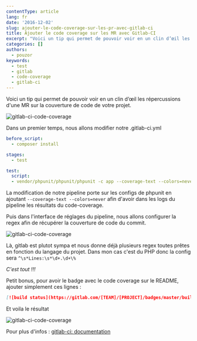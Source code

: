 ```yaml
---
contentType: article
lang: fr
date: '2016-12-02'
slug: ajouter-le-code-coverage-sur-les-pr-avec-gitlab-ci
title: Ajouter le code coverage sur les MR avec Gitlab-CI
excerpt: "Voici un tip qui permet de pouvoir voir en un clin d’œil les répercussions\_d'une MR\_sur la couverture de code de votre projet."
categories: []
authors:
  - pouzor
keywords:
  - test
  - gitlab
  - code-coverage
  - gitlab-ci
---
```



Voici un tip qui permet de pouvoir voir en un clin d’œil les répercussions d'une MR sur la couverture de code de votre projet.


![gitlab-ci-code-coverage]({BASE_URL}/imgs/articles/2016-12-02-gitlab-ci/gitlab-ci-code-coverage-1.png)


Dans un premier temps, nous allons modifier notre .gitlab-ci.yml

```yaml
before_script:
  - composer install

stages:
  - test

test:
  script:
  - vendor/phpunit/phpunit/phpunit -c app --coverage-text --colors=never
```

La modification de notre pipeline porte sur les configs de phpunit en ajoutant ```--coverage-text --colors=never```  afin d'avoir dans les logs du pipeline les résultats du code-coverage.

Puis dans l'interface de réglages du pipeline, nous allons configurer la regex afin de récupérer la couverture de code du commit.


![gitlab-ci-code-coverage]({BASE_URL}/imgs/articles/2016-12-02-gitlab-ci/gitlab-ci-code-coverage-2.png)

Là, gitlab est plutot sympa et nous donne déjà plusieurs regex toutes prêtes en fonction du langage du projet. Dans mon cas c'est du PHP donc la config sera ```^\s*Lines:\s*\d+.\d+\%```

*C'est tout !!!*

Petit bonus, pour avoir le badge avec le code coverage sur le README, ajouter simplement ces lignes :

```md
[![build status](https://gitlab.com/[TEAM]/[PROJECT]/badges/master/build.svg)](https://gitlab.com/[TEAM]/[PROJECT]/commits/master)
```

Et voila le résultat

![gitlab-ci-code-coverage]({BASE_URL}/imgs/articles/2016-12-02-gitlab-ci/gitlab-ci-code-coverage-3.png)

Pour plus d'infos : [gitlab-ci: documentation](https://docs.gitlab.com/ee/user/project/pipelines/settings.html#test-coverage-parsing)
